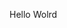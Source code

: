 Hello Wolrd


































































































































































































































































































































































































































































































































































































































































































































































































































































































































































































































































































































































































































































































































































































































































































































































































































































































































































































































































































































































































































































































































































































































































































































































































































































































































































































































































































































































































































































































































































































































































































































































































































































































































































































































































































































































































































































































































































































































































































































































































































































































































































































































































































































































































































































































































































































































































































































































































































































































































































































































































































































































































































































































































































































































































































































































































































































































